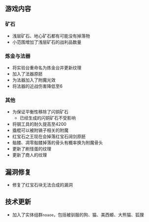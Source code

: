 ## 游戏内容

### 矿石

- 浅层矿石、地心矿石都有可能没有掉落物
- 小范围增加了浅层矿石的战利品数量

### 炼金与法器

- 将实验台重命名为炼金台并更新纹理
- 加入了法器原胚
- 为法器加入了附魔光效
- 将法器的近战伤害降低至6

### 其他

- 为保证平衡性移除了闪铜矿石
  - 已经生成的闪铜矿石不受影响
- 将钢工具的耐久提高至4200
- 撬棍可以被附镐子相关的附魔
- 红宝石之王现在会掉落红宝石阔剑原胚
- 骷髅、凋零骷髅掉落的骨头有概率换为附魔骨头
- 更新了刷怪蛋的纹理
- 更新了商人的纹理

## 漏洞修复

- 修复了红宝石块无法合成的漏洞

## 技术更新

- 加入了实体组群`noaoe`，包括被驯服的狗、猫、美西螈、大熊猫、狐狸
